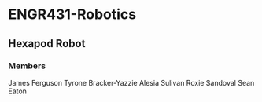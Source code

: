 # ENGR431-Robotics
## Hexapod Robot
### Members
James Ferguson
Tyrone Bracker-Yazzie
Alesia Sulivan
Roxie Sandoval
Sean Eaton
